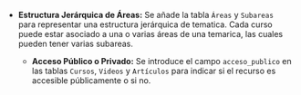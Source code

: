 -   **Estructura Jerárquica de Áreas:** Se añade la tabla `Áreas` y `Subareas` para representar una estructura jerárquica de tematica. Cada curso puede estar asociado a una o varias áreas de una temarica, las cuales pueden tener varias subareas.

    -   **Acceso Público o Privado:** Se introduce el campo `acceso_publico` en las tablas `Cursos`, `Videos` y `Artículos` para indicar si el recurso es accesible públicamente o si no.